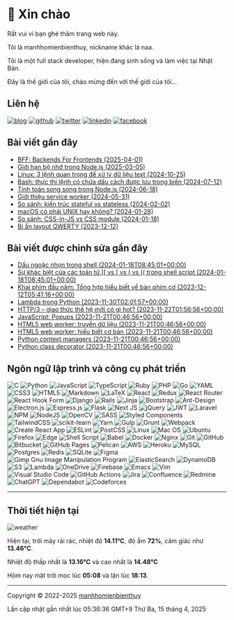 # 👋 Xin chào

Rất vui vì bạn ghé thăm trang web này.

Tôi là manhhomienbienthuy, nickname khác là naa.

Tôi là một full stack developer, hiện đang sinh sống và làm việc tại Nhật Bản.

Đây là thế giới của tôi, chào mừng đến với thế giới của tôi...

## Liên hệ

[![blog](https://img.shields.io/badge/Website-14A0C4?style=for-the-badge&logo=pelican&logoColor=white)](https://manhhomienbienthuy.github.io/)
[![github](https://img.shields.io/badge/GitHub-%2312100E.svg?&style=for-the-badge&logo=Github&logoColor=white)](https://github.com/manhhomienbienthuy)
[![twitter](https://img.shields.io/badge/twitter-%231DA1F2.svg?&style=for-the-badge&logo=twitter&logoColor=white)](https://twitter.com/_naa_4f)
[![linkedin](https://img.shields.io/badge/linkedin-%230077B5.svg?&style=for-the-badge&logo=linkedin&logoColor=white)](https://www.linkedin.com/in/manhhomienbienthuy)
[![facebook](https://img.shields.io/badge/Facebook-%231877F2.svg?style=for-the-badge&logo=Facebook&logoColor=white)](https://www.facebook.com/manhhomienbienthuy)

## Bài viết gần đây

- [BFF: Backends For Frontends (2025-04-01)](https://manhhomienbienthuy.github.io/2025/04/01/bff-backends-for-frontends.html)
- [Giới hạn bộ nhớ trong Node.js (2025-03-05)](https://manhhomienbienthuy.github.io/2025/03/05/gioi-han-bo-nho-trong-nodejs.html)
- [Linux: 3 lệnh quan trọng để xử lý dữ liệu text (2024-10-25)](https://manhhomienbienthuy.github.io/2024/10/25/linux-3-lenh-quan-trong-de-xu-ly-du-lieu-text.html)
- [Bash: thực thi lệnh có chứa dấu cách được lưu trong biến (2024-07-12)](https://manhhomienbienthuy.github.io/2024/07/12/bash-thuc-thi-lenh-co-chua-dau-cach-duoc-luu-trong-bien.html)
- [Tính toán song song trong Node.js (2024-06-18)](https://manhhomienbienthuy.github.io/2024/06/18/tinh-toan-song-song-trong-nodejs.html)
- [Giới thiệu service worker (2024-05-31)](https://manhhomienbienthuy.github.io/2024/05/31/gioi-thieu-service-worker.html)
- [So sánh: kiến trúc stateful vs stateless (2024-02-02)](https://manhhomienbienthuy.github.io/2024/02/02/so-sanh-kien-truc-stateful-vs-stateless.html)
- [macOS có phải UNIX hay không? (2024-01-28)](https://manhhomienbienthuy.github.io/2024/01/28/macos-co-phai-unix-hay-khong.html)
- [So sánh: CSS-in-JS vs CSS module (2024-01-18)](https://manhhomienbienthuy.github.io/2024/01/18/so-sanh-css-in-js-vs-css-module.html)
- [Bí ẩn layout QWERTY (2023-12-12)](https://manhhomienbienthuy.github.io/2023/12/12/bi-an-layout-qwerty.html)

## Bài viết được chỉnh sửa gần đây

- [Dấu ngoặc nhọn trong shell (2024-01-18T08:45:01+00:00)](https://manhhomienbienthuy.github.io/2023/05/16/dau-ngoac-nhon-trong-shell.html)
- [Sự khác biệt của các toán tử \[\[ vs \[ vs ( vs (( trong shell script (2024-01-18T08:45:01+00:00)](https://manhhomienbienthuy.github.io/2023/05/01/su-khac-biet-cua-cac-toan-tu-vs-vs-vs-trong-shell-script.html)
- [Khai phím đầu năm: Tổng hợp hiểu biết về bàn phím cơ (2023-12-12T05:41:16+00:00)](https://manhhomienbienthuy.github.io/2022/01/04/khai-phim-dau-nam-tong-hop-hieu-biet-ve-ban-phim-co.html)
- [Lambda trong Python (2023-11-30T02:01:57+00:00)](https://manhhomienbienthuy.github.io/2023/11/30/lambda-trong-python.html)
- [HTTP/3 – giao thức thế hệ mới có gì hot? (2023-11-22T01:56:56+00:00)](https://manhhomienbienthuy.github.io/2023/11/14/http3-giao-thuc-the-he-moi-co-gi-hot.html)
- [JavaScript: Popups (2023-11-21T00:46:56+00:00)](https://manhhomienbienthuy.github.io/2019/04/20/javascript-popups.html)
- [HTML5 web worker: truyền dữ liệu (2023-11-21T00:46:56+00:00)](https://manhhomienbienthuy.github.io/2018/12/20/html5-web-worker-truyen-du-lieu.html)
- [HTML5 web worker: hiểu biết cơ bản (2023-11-21T00:46:56+00:00)](https://manhhomienbienthuy.github.io/2018/11/20/html5-web-worker-hieu-biet-co-ban.html)
- [Python context managers (2023-11-21T00:46:56+00:00)](https://manhhomienbienthuy.github.io/2017/05/12/python-context-managers.html)
- [Python class decorator (2023-11-21T00:46:56+00:00)](https://manhhomienbienthuy.github.io/2016/03/08/python-class-decorator.html)

## Ngôn ngữ lập trình và công cụ phát triển

![C](https://img.shields.io/badge/c-%2300599C.svg?style=for-the-badge&logo=c&logoColor=white)
![Python](https://img.shields.io/badge/python-3670A0?style=for-the-badge&logo=python&logoColor=ffdd54)
![JavaScript](https://img.shields.io/badge/javascript-%23323330.svg?style=for-the-badge&logo=javascript&logoColor=%23F7DF1E)
![TypeScript](https://img.shields.io/badge/typescript-%23007ACC.svg?style=for-the-badge&logo=typescript&logoColor=white)
![Ruby](https://img.shields.io/badge/ruby-%23CC342D.svg?style=for-the-badge&logo=ruby&logoColor=white)
![PHP](https://img.shields.io/badge/php-%23777BB4.svg?style=for-the-badge&logo=php&logoColor=white)
![Go](https://img.shields.io/badge/go-%2300ADD8.svg?style=for-the-badge&logo=go&logoColor=white)
![YAML](https://img.shields.io/badge/yaml-%23ffffff.svg?style=for-the-badge&logo=yaml&logoColor=151515)
![CSS3](https://img.shields.io/badge/css3-%231572B6.svg?style=for-the-badge&logo=css3&logoColor=white)
![HTML5](https://img.shields.io/badge/html5-%23E34F26.svg?style=for-the-badge&logo=html5&logoColor=white)
![Markdown](https://img.shields.io/badge/markdown-%23000000.svg?style=for-the-badge&logo=markdown&logoColor=white)
![LaTeX](https://img.shields.io/badge/latex-%23008080.svg?style=for-the-badge&logo=latex&logoColor=white)
![React](https://img.shields.io/badge/react-%2320232a.svg?style=for-the-badge&logo=react&logoColor=%2361DAFB)
![Redux](https://img.shields.io/badge/redux-%23593d88.svg?style=for-the-badge&logo=redux&logoColor=white)
![React Router](https://img.shields.io/badge/React_Router-CA4245?style=for-the-badge&logo=react-router&logoColor=white)
![React Hook Form](https://img.shields.io/badge/React%20Hook%20Form-%23EC5990.svg?style=for-the-badge&logo=reacthookform&logoColor=white)
![Django](https://img.shields.io/badge/django-%23092E20.svg?style=for-the-badge&logo=django&logoColor=white)
![Rails](https://img.shields.io/badge/rails-%23CC0000.svg?style=for-the-badge&logo=ruby-on-rails&logoColor=white)
![Jinja](https://img.shields.io/badge/jinja-white.svg?style=for-the-badge&logo=jinja&logoColor=black)
![Bootstrap](https://img.shields.io/badge/bootstrap-%23563D7C.svg?style=for-the-badge&logo=bootstrap&logoColor=white)
![Ant-Design](https://img.shields.io/badge/-AntDesign-%230170FE?style=for-the-badge&logo=ant-design&logoColor=white)
![Electron.js](https://img.shields.io/badge/Electron-191970?style=for-the-badge&logo=Electron&logoColor=white)
![Express.js](https://img.shields.io/badge/express.js-%23404d59.svg?style=for-the-badge&logo=express&logoColor=%2361DAFB)
![Flask](https://img.shields.io/badge/flask-%23000.svg?style=for-the-badge&logo=flask&logoColor=white)
![Next JS](https://img.shields.io/badge/Next-black?style=for-the-badge&logo=next.js&logoColor=white)
![jQuery](https://img.shields.io/badge/jquery-%230769AD.svg?style=for-the-badge&logo=jquery&logoColor=white)
![JWT](https://img.shields.io/badge/JWT-black?style=for-the-badge&logo=JSON%20web%20tokens)
![Laravel](https://img.shields.io/badge/laravel-%23FF2D20.svg?style=for-the-badge&logo=laravel&logoColor=white)
![NPM](https://img.shields.io/badge/NPM-%23000000.svg?style=for-the-badge&logo=npm&logoColor=white)
![NodeJS](https://img.shields.io/badge/node.js-6DA55F?style=for-the-badge&logo=node.js&logoColor=white)
![OpenCV](https://img.shields.io/badge/opencv-%23white.svg?style=for-the-badge&logo=opencv&logoColor=white)
![SASS](https://img.shields.io/badge/SASS-hotpink.svg?style=for-the-badge&logo=SASS&logoColor=white)
![Styled Components](https://img.shields.io/badge/styled--components-DB7093?style=for-the-badge&logo=styled-components&logoColor=white)
![TailwindCSS](https://img.shields.io/badge/tailwindcss-%2338B2AC.svg?style=for-the-badge&logo=tailwind-css&logoColor=white)
![scikit-learn](https://img.shields.io/badge/scikit--learn-%23F7931E.svg?style=for-the-badge&logo=scikit-learn&logoColor=white)
![Yarn](https://img.shields.io/badge/yarn-%232C8EBB.svg?style=for-the-badge&logo=yarn&logoColor=white)
![Gulp](https://img.shields.io/badge/GULP-%23CF4647.svg?style=for-the-badge&logo=gulp&logoColor=white)
![Grunt](https://img.shields.io/badge/Grunt-FAA918.svg?style=for-the-badge&logo=grunt&logoColor=white)
![Webpack](https://img.shields.io/badge/Webpack-8DD6F9.svg?style=for-the-badge&logo=webpack&logoColor=white)
![Create React App](https://img.shields.io/badge/Create%20React%20App-09D3AC.svg?style=for-the-badge&logo=create-react-app&logoColor=white)
![ESLint](https://img.shields.io/badge/ESLint-4B3263?style=for-the-badge&logo=eslint&logoColor=white)
![PostCSS](https://img.shields.io/badge/PostCSS-DD3A0A?style=for-the-badge&logo=postcss&logoColor=white)
![Linux](https://img.shields.io/badge/Linux-FCC624?style=for-the-badge&logo=linux&logoColor=black)
![Mac OS](https://img.shields.io/badge/mac%20os-000000?style=for-the-badge&logo=apple&logoColor=F0F0F0)
![Ubuntu](https://img.shields.io/badge/Ubuntu-E95420?style=for-the-badge&logo=ubuntu&logoColor=white)
![Firefox](https://img.shields.io/badge/Firefox-FF7139?style=for-the-badge&logo=Firefox-Browser&logoColor=white)
![Edge](https://img.shields.io/badge/Edge-0078D7?style=for-the-badge&logo=Microsoft-edge&logoColor=white)
![Shell Script](https://img.shields.io/badge/shell_script-%23121011.svg?style=for-the-badge&logo=gnu-bash&logoColor=white)
![Babel](https://img.shields.io/badge/Babel-F9DC3e?style=for-the-badge&logo=babel&logoColor=black)
![Docker](https://img.shields.io/badge/docker-%230db7ed.svg?style=for-the-badge&logo=docker&logoColor=white)
![Nginx](https://img.shields.io/badge/nginx-%23009639.svg?style=for-the-badge&logo=nginx&logoColor=white)
![Git](https://img.shields.io/badge/git-%23F05033.svg?style=for-the-badge&logo=git&logoColor=white)
![GitHub](https://img.shields.io/badge/github-%23121011.svg?style=for-the-badge&logo=github&logoColor=white)
![Bitbucket](https://img.shields.io/badge/bitbucket-%230047B3.svg?style=for-the-badge&logo=bitbucket&logoColor=white)
![GitHub Pages](https://img.shields.io/badge/github%20pages-121013?style=for-the-badge&logo=github&logoColor=white)
![Pelican](https://img.shields.io/badge/Pelican-14A0C4?style=for-the-badge&logo=pelican&logoColor=white)
![AWS](https://img.shields.io/badge/AWS-%23FF9900.svg?style=for-the-badge&logo=amazon-aws&logoColor=white)
![Heroku](https://img.shields.io/badge/heroku-%23430098.svg?style=for-the-badge&logo=heroku&logoColor=white)
![MySQL](https://img.shields.io/badge/mysql-4479A1.svg?style=for-the-badge&logo=mysql&logoColor=white)
![Postgres](https://img.shields.io/badge/postgres-%23316192.svg?style=for-the-badge&logo=postgresql&logoColor=white)
![Redis](https://img.shields.io/badge/redis-%23DD0031.svg?style=for-the-badge&logo=redis&logoColor=white)
![SQLite](https://img.shields.io/badge/sqlite-%2307405e.svg?style=for-the-badge&logo=sqlite&logoColor=white)
![Figma](https://img.shields.io/badge/figma-%23F24E1E.svg?style=for-the-badge&logo=figma&logoColor=white)
![Gimp Gnu Image Manipulation Program](https://img.shields.io/badge/Gimp-657D8B?style=for-the-badge&logo=gimp&logoColor=FFFFFF)
![ElasticSearch](https://img.shields.io/badge/-ElasticSearch-005571?style=for-the-badge&logo=elasticsearch&logoColor=white)
![DynamoDB](https://img.shields.io/badge/DynamoDB-4053D6?style=for-the-badge&logo=amazon-dynamodb&logoColor=white)
![S3](https://img.shields.io/badge/Amazon%20S3-569A31?style=for-the-badge&logo=amazon-s3&logoColor=white)
![Lambda](https://img.shields.io/badge/AWS%20Lambda-FF9900?style=for-the-badge&logo=aws-lambda&logoColor=white)
![OneDrive](https://img.shields.io/badge/OneDrive-white?style=for-the-badge&logo=Microsoft%20OneDrive&logoColor=0078D4)
![Firebase](https://img.shields.io/badge/firebase-a08021?style=for-the-badge&logo=firebase&logoColor=ffcd34)
![Emacs](https://img.shields.io/badge/Emacs-%237F5AB6.svg?&style=for-the-badge&logo=gnu-emacs&logoColor=white)
![Vim](https://img.shields.io/badge/VIM-%2311AB00.svg?style=for-the-badge&logo=vim&logoColor=white)
![Visual Studio Code](https://img.shields.io/badge/Visual%20Studio%20Code-0078d7.svg?style=for-the-badge&logo=visual-studio-code&logoColor=white)
![GitHub Actions](https://img.shields.io/badge/github%20actions-%232671E5.svg?style=for-the-badge&logo=githubactions&logoColor=white)
![Jira](https://img.shields.io/badge/jira-%230A0FFF.svg?style=for-the-badge&logo=jira&logoColor=white)
![Confluence](https://img.shields.io/badge/Confluence-172B4D.svg?style=for-the-badge&logo=confluence&logoColor=white)
![Redmine](https://img.shields.io/badge/Redmine-B32024.svg?style=for-the-badge&logo=redmine&logoColor=white)
![ChatGPT](https://img.shields.io/badge/chatGPT-74aa9c?style=for-the-badge&logo=openai&logoColor=white)
![Dependabot](https://img.shields.io/badge/dependabot-025E8C?style=for-the-badge&logo=dependabot&logoColor=white)
![Codeforces](https://img.shields.io/badge/Codeforces-445f9d?style=for-the-badge&logo=Codeforces&logoColor=white)

---

## Thời tiết hiện tại

![weather](https://openweathermap.org/img/wn/03d@2x.png)

Hiện tại, trời mây rải rác, nhiệt độ **14.11°C**, độ ẩm **72%**, cảm giác như **13.46°C**.

Nhiệt độ thấp nhất là **13.16°C** và cao nhất là **14.48°C**

Hôm nay mặt trời mọc lúc **05:08** và lặn lúc **18:13**.

---

Copyright © 2022-2025 [manhhomienbienthuy](https://manhhomienbienthuy.github.io/)

Lần cập nhật gần nhất lúc 05:36:36 GMT+9 Thứ Ba, 15 tháng 4, 2025
